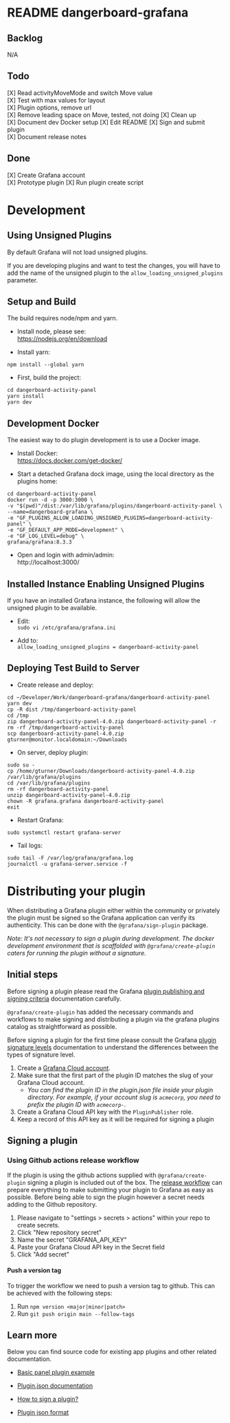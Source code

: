 # README dangerboard-grafana

## Backlog  
N/A

## Todo  
[X] Read activityMoveMode and switch Move value  
[X] Test with max values for layout  
[X] Plugin options, remove url  
[X] Remove leading space on Move, tested, not doing
[X] Clean up  
[X] Document dev Docker setup 
[X] Edit README
[X] Sign and submit plugin    
[X] Document release notes  
  
## Done  
[X] Create Grafana account  
[X] Prototype plugin
[X] Run plugin create script  
  
# Development
  
## Using Unsigned Plugins
By default Grafana will not load unsigned plugins.

If you are developing plugins and want to test the changes, you will have to add the name of the unsigned plugin to the `allow_loading_unsigned_plugins` parameter.

## Setup and Build
The build requires node/npm and yarn.

- Install node, please see:  
https://nodejs.org/en/download
  
- Install yarn:  
```
npm install --global yarn
```
  
- First, build the project:
```
cd dangerboard-activity-panel
yarn install
yarn dev
```

## Development Docker
The easiest way to do plugin development is to use a Docker image.  
  
- Install Docker:  
https://docs.docker.com/get-docker/
  
- Start a detached Grafana dock image, using the local directory as the plugins home:
```
cd dangerboard-activity-panel
docker run -d -p 3000:3000 \
-v "$(pwd)"/dist:/var/lib/grafana/plugins/dangerboard-activity-panel \
--name=dangerboard-grafana \
-e "GF_PLUGINS_ALLOW_LOADING_UNSIGNED_PLUGINS=dangerboard-activity-panel" \
-e "GF_DEFAULT_APP_MODE=development" \
-e "GF_LOG_LEVEL=debug" \
grafana/grafana:8.3.3
```

- Open and login with admin/admin:  
http://localhost:3000/

## Installed Instance Enabling Unsigned Plugins
If you have an installed Grafana instance, the following will allow the unsigned plugin to be available.  
  
- Edit:  
`sudo vi /etc/grafana/grafana.ini`

- Add to:  
`allow_loading_unsigned_plugins = dangerboard-activity-panel`

## Deploying Test Build to Server 
- Create release and deploy:  
```
cd ~/Developer/Work/dangerboard-grafana/dangerboard-activity-panel
yarn dev
cp -R dist /tmp/dangerboard-activity-panel
cd /tmp
zip dangerboard-activity-panel-4.0.zip dangerboard-activity-panel -r
rm -rf /tmp/dangerboard-activity-panel
scp dangerboard-activity-panel-4.0.zip gturner@monitor.localdomain:~/Downloads
```

- On server, deploy plugin:
```
sudo su -
cp /home/gturner/Downloads/dangerboard-activity-panel-4.0.zip  /var/lib/grafana/plugins
cd /var/lib/grafana/plugins
rm -rf dangerboard-activity-panel
unzip dangerboard-activity-panel-4.0.zip
chown -R grafana.grafana dangerboard-activity-panel
exit
```
  
- Restart Grafana:
```
sudo systemctl restart grafana-server
```
  
- Tail logs:
```
sudo tail -F /var/log/grafana/grafana.log
journalctl -u grafana-server.service -f
```

# Distributing your plugin

When distributing a Grafana plugin either within the community or privately the plugin must be signed so the Grafana application can verify its authenticity. This can be done with the `@grafana/sign-plugin` package.

_Note: It's not necessary to sign a plugin during development. The docker development environment that is scaffolded with `@grafana/create-plugin` caters for running the plugin without a signature._

## Initial steps

Before signing a plugin please read the Grafana [plugin publishing and signing criteria](https://grafana.com/docs/grafana/latest/developers/plugins/publishing-and-signing-criteria/) documentation carefully.

`@grafana/create-plugin` has added the necessary commands and workflows to make signing and distributing a plugin via the grafana plugins catalog as straightforward as possible.

Before signing a plugin for the first time please consult the Grafana [plugin signature levels](https://grafana.com/docs/grafana/latest/developers/plugins/sign-a-plugin/#plugin-signature-levels) documentation to understand the differences between the types of signature level.

1. Create a [Grafana Cloud account](https://grafana.com/signup).
2. Make sure that the first part of the plugin ID matches the slug of your Grafana Cloud account.
   - _You can find the plugin ID in the plugin.json file inside your plugin directory. For example, if your account slug is `acmecorp`, you need to prefix the plugin ID with `acmecorp-`._
3. Create a Grafana Cloud API key with the `PluginPublisher` role.
4. Keep a record of this API key as it will be required for signing a plugin

## Signing a plugin

### Using Github actions release workflow

If the plugin is using the github actions supplied with `@grafana/create-plugin` signing a plugin is included out of the box. The [release workflow](./.github/workflows/release.yml) can prepare everything to make submitting your plugin to Grafana as easy as possible. Before being able to sign the plugin however a secret needs adding to the Github repository.

1. Please navigate to "settings > secrets > actions" within your repo to create secrets.
2. Click "New repository secret"
3. Name the secret "GRAFANA_API_KEY"
4. Paste your Grafana Cloud API key in the Secret field
5. Click "Add secret"

#### Push a version tag

To trigger the workflow we need to push a version tag to github. This can be achieved with the following steps:

1. Run `npm version <major|minor|patch>`
2. Run `git push origin main --follow-tags`

## Learn more

Below you can find source code for existing app plugins and other related documentation.

- [Basic panel plugin example](https://github.com/grafana/grafana-plugin-examples/tree/master/examples/panel-basic#readme)
- [Plugin.json documentation](https://grafana.com/docs/grafana/latest/developers/plugins/metadata/)
- [How to sign a plugin?](https://grafana.com/docs/grafana/latest/developers/plugins/sign-a-plugin/)

- [Plugin json format](https://grafana.com/developers/plugin-tools/reference-plugin-json)